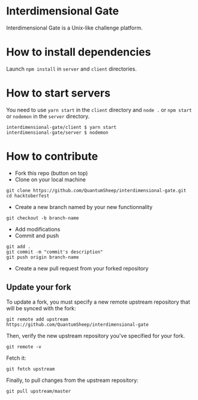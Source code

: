# Interdimensional Gate
Interdimensional Gate is a Unix-like challenge platform.

# How to install dependencies
Launch `npm install` in `server` and `client` directories.

# How to start servers
You need to use `yarn start` in the `client` directory and `node .` or `npm start` or `nodemon` in the `server` directory.
```
interdimensional-gate/client $ yarn start
interdimensional-gate/server $ nodemon
```

# How to contribute
- Fork this repo (button on top)
- Clone on your local machine

```
git clone https://github.com/QuantumSheep/interdimensional-gate.git
cd hacktoberfest
```

- Create a new branch named by your new functionnality

```
git checkout -b branch-name
```

- Add modifications
- Commit and push

```
git add .
git commit -m "commit's description"
git push origin branch-name
```

- Create a new pull request from your forked repository

## Update your fork
To update a fork, you must specify a new remote upstream repository that will be synced with the fork:

```
git remote add upstream https://github.com/QuantumSheep/interdimensional-gate
```

Then, verify the new upstream repository you've specified for your fork.
```
git remote -v
```

Fetch it:

```
git fetch upstream
```

Finally, to pull changes from the upstream repository:
```
git pull upstream/master
```
